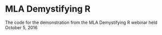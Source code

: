 # MLA Demystifying R
The code for the demonstration from the MLA Demystifying R webinar held October 5, 2016
